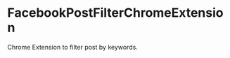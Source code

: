 FacebookPostFilterChromeExtension
=================================

Chrome Extension to filter post by keywords.
